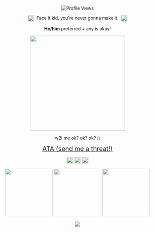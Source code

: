 <br><br><br>
<p align="center">
  <img src="https://komarev.com/ghpvc/?username=p4rtypoison&label=killjoys&color=550001&base=1241" alt="Profile Views"/>
</p>

<p align="center">
  <img src="https://file.garden/aFQP9esOHyVvl9zD/okaay.gif" width="20" style="vertical-align:middle;"/>
  &nbsp;Face it kid, you're never gonna make it.&nbsp;
  <img src="https://file.garden/aFQP9esOHyVvl9zD/okay22.gif" width="20" style="vertical-align:middle;"/>
</p>

<p align="center">
  <b>He/him</b> preferred + any is okay!
</p>

<p align="center">
  <img src="https://file.garden/aFQP9esOHyVvl9zD/mychenmical.jpg" width="300"/>
</p>

<p align="center">
  w2i me ok? ok? ok? :)
</p>

<p align="center">
  <a href="https://vampirictheatrics.atabook.org/">
    <span style="font-size: 20px;">ATA (send me a threat!)</span>
  </a>
</p>

<p align="center">
<img src="https://file.garden/aFQP9esOHyVvl9zD/genderfluid.jpg" width="20"/> 
<img src="https://file.garden/aFQP9esOHyVvl9zD/aro.jpg" width="20"/> 
<img src="https://file.garden/aFQP9esOHyVvl9zD/ace.jpg" width="20"/>
</p>

<p align="center">
<img src="https://file.garden/aFQP9esOHyVvl9zD/friday.gif" width="150"/> 
<img src="https://file.garden/aFQP9esOHyVvl9zD/0233-mbav3cheersforevil.gif" width="150"/> 
<img src="https://file.garden/aFQP9esOHyVvl9zD/mcr.gif" width="150"/> 
  
<p align="center">
  <a href="https://github.com/kittinan/spotify-github-profile">
    <img src="https://spotify-github-profile.kittinanx.com/api/view?uid=4p8jl8l0nv5mdylednuv4rbpo&cover_image=true&theme=novatorem&show_offline=false&background_color=121212&interchange=false&bar_color=A20102&bar_color_cover=false" />
  </a>
</p>


<br><br><br>
